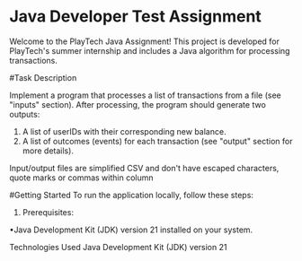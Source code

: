 
# Java Developer Test Assignment

Welcome to the PlayTech Java Assignment! This project is developed for PlayTech's summer internship and includes a Java algorithm for processing transactions.

#Task Description

Implement a program that processes a list of transactions from a file (see "inputs" section). After processing, the program should generate two outputs:

1. A list of userIDs with their corresponding new balance.
2. A list of outcomes (events) for each transaction (see "output" section for more details).

Input/output files are simplified CSV and don't have escaped characters, quote marks or commas within column

#Getting Started
To run the application locally, follow these steps:

1. Prerequisites:

•Java Development Kit (JDK) version 21 installed on your system.


Technologies Used
Java Development Kit (JDK) version 21



